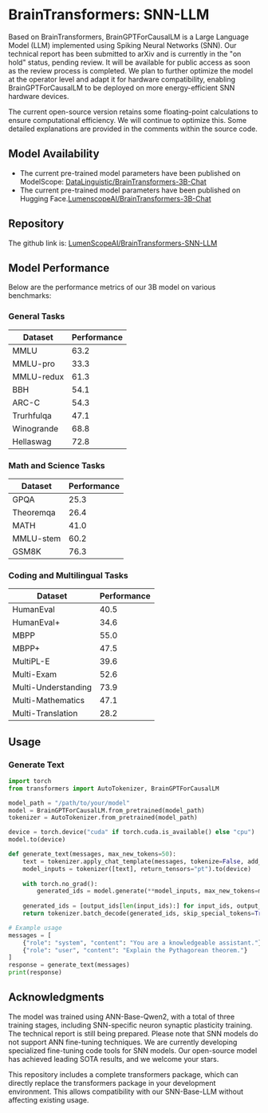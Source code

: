 # BrainTransformers: SNN-LLM

Based on BrainTransformers, BrainGPTForCausalLM is a Large Language Model (LLM) implemented using Spiking Neural Networks (SNN). Our technical report has been submitted to arXiv and is currently in the "on hold" status, pending review. It will be available for public access as soon as the review process is completed. We plan to further optimize the model at the operator level and adapt it for hardware compatibility, enabling BrainGPTForCausalLM to be deployed on more energy-efficient SNN hardware devices.

The current open-source version retains some floating-point calculations to ensure computational efficiency. We will continue to optimize this. Some detailed explanations are provided in the comments within the source code.

## Model Availability

- The current pre-trained model parameters have been published on ModelScope: [DataLinguistic/BrainTransformers-3B-Chat](https://www.modelscope.cn/models/DataLinguistic/BrainTransformers-3B-Chat)
- The current pre-trained model parameters have been published on Hugging Face.[LumenscopeAI/BrainTransformers-3B-Chat](https://huggingface.co/LumenscopeAI/BrainTransformers-3B-Chat)

## Repository

The github link is: [LumenScopeAI/BrainTransformers-SNN-LLM](https://github.com/LumenScopeAI/BrainTransformers-SNN-LLM)

## Model Performance

Below are the performance metrics of our 3B model on various benchmarks:

### General Tasks

| Dataset | Performance |
|---------|-------------|
| MMLU | 63.2 |
| MMLU-pro | 33.3 |
| MMLU-redux | 61.3 |
| BBH | 54.1 |
| ARC-C | 54.3 |
| Trurhfulqa | 47.1 |
| Winogrande | 68.8 |
| Hellaswag | 72.8 |

### Math and Science Tasks

| Dataset | Performance |
|---------|-------------|
| GPQA | 25.3 |
| Theoremqa | 26.4 |
| MATH | 41.0 |
| MMLU-stem | 60.2 |
| GSM8K | 76.3 |

### Coding and Multilingual Tasks

| Dataset | Performance |
|---------|-------------|
| HumanEval | 40.5 |
| HumanEval+ | 34.6 |
| MBPP | 55.0 |
| MBPP+ | 47.5 |
| MultiPL-E | 39.6 |
| Multi-Exam | 52.6 |
| Multi-Understanding | 73.9 |
| Multi-Mathematics | 47.1 |
| Multi-Translation | 28.2 |

## Usage

### Generate Text
```python
import torch
from transformers import AutoTokenizer, BrainGPTForCausalLM

model_path = "/path/to/your/model"
model = BrainGPTForCausalLM.from_pretrained(model_path)
tokenizer = AutoTokenizer.from_pretrained(model_path)

device = torch.device("cuda" if torch.cuda.is_available() else "cpu")
model.to(device)

def generate_text(messages, max_new_tokens=50):
    text = tokenizer.apply_chat_template(messages, tokenize=False, add_generation_prompt=True)
    model_inputs = tokenizer([text], return_tensors="pt").to(device)
    
    with torch.no_grad():
        generated_ids = model.generate(**model_inputs, max_new_tokens=max_new_tokens)
    
    generated_ids = [output_ids[len(input_ids):] for input_ids, output_ids in zip(model_inputs.input_ids, generated_ids)]
    return tokenizer.batch_decode(generated_ids, skip_special_tokens=True)[0]

# Example usage
messages = [
    {"role": "system", "content": "You are a knowledgeable assistant."},
    {"role": "user", "content": "Explain the Pythagorean theorem."}
]
response = generate_text(messages)
print(response)
```

## Acknowledgments

The model was trained using ANN-Base-Qwen2, with a total of three training stages, including SNN-specific neuron synaptic plasticity training. The technical report is still being prepared. Please note that SNN models do not support ANN fine-tuning techniques. We are currently developing specialized fine-tuning code tools for SNN models. Our open-source model has achieved leading SOTA results, and we welcome your stars.

This repository includes a complete transformers package, which can directly replace the transformers package in your development environment. This allows compatibility with our SNN-Base-LLM without affecting existing usage.
